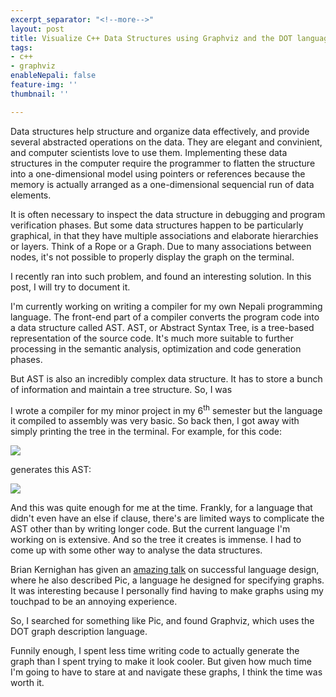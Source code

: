 ```yaml
---
excerpt_separator: "<!--more-->"
layout: post
title: Visualize C++ Data Structures using Graphviz and the DOT language
tags:
- c++
- graphviz
enableNepali: false
feature-img: ''
thumbnail: ''

---
```

Data structures help structure and organize data effectively, and provide several abstracted operations on the data. They are elegant and convinient, and computer scientists love to use them. Implementing these data structures in the computer require the programmer to flatten the structure into a one-dimensional model using pointers or references because the memory is actually arranged as a one-dimensional sequencial run of data elements.

It is often necessary to inspect the data structure in debugging and program verification phases. But some data structures happen to be particularly graphical, in that they have multiple associations and elaborate hierarchies or layers. Think of a Rope or a Graph. Due to many associations between nodes, it's not possible to properly display the graph on the terminal.

<!--more-->

I recently ran into such problem, and found an interesting solution. In this post, I will try to document it.

I'm currently working on writing a compiler for my own Nepali programming language. The front-end part of a compiler converts the program code into a data structure called AST. AST, or Abstract Syntax Tree, is a tree-based representation of the source code. It's much more suitable to further processing in the semantic analysis, optimization and code generation phases.

But AST is also an incredibly complex data structure. It has to store a bunch of information and maintain a tree structure. So, I was 


I wrote a compiler for my minor project in my 6<sup>th</sup> semester but the language it compiled to assembly was very basic. So back then, I got away with simply printing the tree in the terminal. For example, for this code:

![](https://nirav.com.np/assets/img/2019-12-09-003859_1366x768_scrot.png)

generates this AST:

![](https://nirav.com.np/assets/img/2019-12-09-004011_1366x768_scrot.png)

And this was quite enough for me at the time. Frankly, for a language that didn't even have an else if clause, there's are limited ways to complicate the AST other than by writing longer code. But the current language I'm working on is extensive. And so the tree it creates is immense. I had to come up with some other way to analyse the data structures.

Brian Kernighan has given an [amazing talk](https://www.youtube.com/watch?v=Sg4U4r_AgJU "Brian Kernighan's talk on successful computer language design") on successful language design, where he also described Pic, a language he designed for specifying graphs. It was interesting because I personally find having to make graphs using my touchpad to be an annoying experience.



So, I searched for something like Pic, and found Graphviz, which uses the DOT graph description language.

Funnily enough, I spent less time writing code to actually generate the graph than I spent trying to make it look cooler. But given how much time I'm going to have to stare at and navigate these graphs, I think the time was worth it.